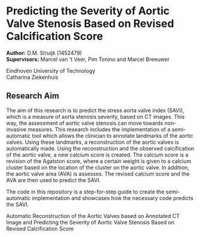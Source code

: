 # Predicting the Severity of Aortic Valve Stenosis Based on Revised Calcification Score
  
**Author:** D.M. Struijk (1452479)  
**Supervisors:**  Marcel van 't Veer, Pim Tonino and Marcel Breeuwer

Eindhoven University of Technology  
Catharina Ziekenhuis  

## Research Aim
The aim of this research is to predict the stress aorta valve index (SAVI), which is a measure of aorta stenosis severity, based on CT images. This way, the assessment of aortic valve stenosis can move towards non-invasive measures. This research includes the implementation of a semi-automatic tool which allows the clinician to annotate landmarks of the aortic valves. Using these landmarks, a reconstruction of the aortic valves is automatically made. Using the reconstruction and the observed calcification of the aortic valve, a new calcium score is created. The calcium score is a revision of the Agatston score, where a certain weight is given to a calcium cluster based on the location of the cluster on the aortic valve. In addition, the aortic valve area (AVA) is assesses. The revised calcium score and the AVA are then used to predict the SAVI. 

The code in this repository is a step-for-step guide to create the semi-automatic implementation and showcases how the necessary code predicts the SAVI. 

Automatic Reconstruction of the Aortic Valves based on Annotated CT Image and Predicting the Severity of Aortic Valve Stenosis Based on Revised Calcification Score

## 
